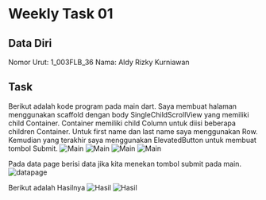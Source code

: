 # Weekly Task 01
## Data Diri
Nomor Urut: 1_003FLB_36
Nama: Aldy Rizky Kurniawan

## Task
Berikut adalah kode program pada main dart. Saya membuat halaman menggunakan scaffold dengan body SingleChildScrollView yang memiliki child Container. Container memiliki child Column untuk diisi beberapa children Container. Untuk first name dan last name saya menggunakan Row. Kemudian yang terakhir saya menggunakan ElevatedButton untuk membuat tombol Submit.
![Main](screenshots/main1.png)
![Main](screenshots/main2.png)
![Main](screenshots/main3.png)
![Main](screenshots/main4.png)

Pada data page berisi data jika kita menekan tombol submit pada main.
![datapage](screenshots/datapage.png)

Berikut adalah Hasilnya
![Hasil](screenshots/hasil1.png)
![Hasil](screenshots/hasil2.png)